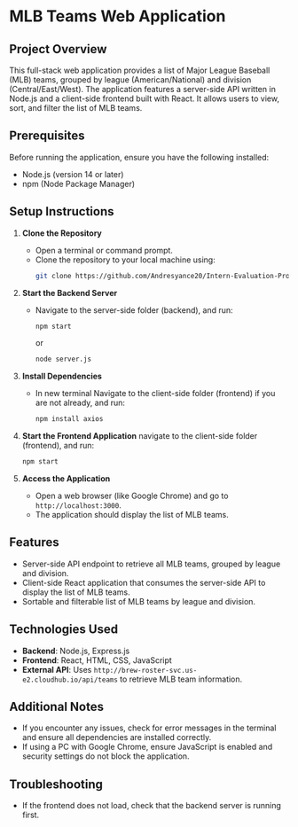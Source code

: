 # MLB Teams Web Application

## Project Overview
This full-stack web application provides a list of Major League Baseball (MLB) teams, grouped by league (American/National) and division (Central/East/West). The application features a server-side API written in Node.js and a client-side frontend built with React. It allows users to view, sort, and filter the list of MLB teams.

## Prerequisites
Before running the application, ensure you have the following installed:
- Node.js (version 14 or later)
- npm (Node Package Manager)

## Setup Instructions
1. **Clone the Repository**
   - Open a terminal or command prompt.
   - Clone the repository to your local machine using:
     ```bash
     git clone https://github.com/Andresyance20/Intern-Evaluation-Project.git
     ```
3. **Start the Backend Server**
   - Navigate to the server-side folder (backend), and run:
     ```bash
     npm start
     ```
     or
     ```bash
     node server.js
     ```    

2. **Install Dependencies**
   - In new terminal Navigate to the client-side folder (frontend) if you are not already, and run:
     ```bash
     npm install axios
     ```
    

4. **Start the Frontend Application**
   navigate to the client-side folder (frontend), and run:
     ```bash
     npm start
     ```
    

5. **Access the Application**
   - Open a web browser (like Google Chrome) and go to `http://localhost:3000`.
   - The application should display the list of MLB teams.

## Features
- Server-side API endpoint to retrieve all MLB teams, grouped by league and division.
- Client-side React application that consumes the server-side API to display the list of MLB teams.
- Sortable and filterable list of MLB teams by league and division.


## Technologies Used
- **Backend**: Node.js, Express.js
- **Frontend**: React, HTML, CSS, JavaScript
- **External API**: Uses `http://brew-roster-svc.us-e2.cloudhub.io/api/teams` to retrieve MLB team information.


## Additional Notes
- If you encounter any issues, check for error messages in the terminal and ensure all dependencies are installed correctly.
- If using a PC with Google Chrome, ensure JavaScript is enabled and security settings do not block the application.

## Troubleshooting
- If the frontend does not load, check that the backend server is running first.
